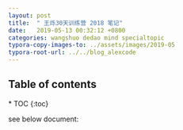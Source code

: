 ```yaml
---
layout: post
title:  " 王烁30天训练营 2018 笔记"
date:   2019-05-13 00:32:12 +0800
categories: wangshuo dedao mind specialtopic
typora-copy-images-to: ../assets/images/2019-05
typora-root-url: ../../blog_alexcode
---
```

<h2>Table of contents</h2>
* TOC
{:toc}


see below document:

<script src="https://gist.github.com/alexwanng/55cfd68113f81d2b149865a496d6c67d.js"></script>